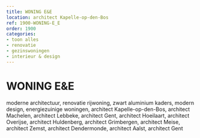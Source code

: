 ```yaml
---
title: WONING E&E
location: architect Kapelle-op-den-Bos
ref: 1900-WONING-E_E
order: 1900
categories:
- toon alles
- renovatie
- gezinswoningen
- interieur & design
---
```

# WONING E&E

moderne architectuur, renovatie rijwoning, zwart aluminium kaders, modern design, energiezuinige woningen, architect Kapelle-op-den-Bos, architect Machelen, architect Lebbeke, architect Gent, architect Hoeilaart, architect Overijse, architect Huldenberg, architect Grimbergen, architect Meise, architect Zemst, architect Dendermonde, architect Aalst, architect Gent